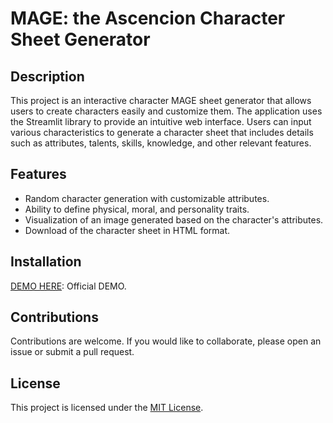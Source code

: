 # MAGE: the Ascencion Character Sheet Generator

## Description

This project is an interactive character MAGE sheet generator that allows users to create characters easily and customize them. The application uses the Streamlit library to provide an intuitive web interface. Users can input various characteristics to generate a character sheet that includes details such as attributes, talents, skills, knowledge, and other relevant features.

## Features

- Random character generation with customizable attributes.
- Ability to define physical, moral, and personality traits.
- Visualization of an image generated based on the character's attributes.
- Download of the character sheet in HTML format.

## Installation

[DEMO HERE](https://huggingface.co/spaces/cha0smagick/Mago_la_ascencion_character_generator): Official DEMO.

## Contributions

Contributions are welcome. If you would like to collaborate, please open an issue or submit a pull request.

## License

This project is licensed under the [MIT License](LICENSE).
